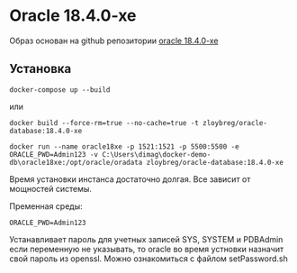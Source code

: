 # Oracle 18.4.0-xe  

Образ основан на github репозитории [oracle 18.4.0-xe](https://github.com/oracle/docker-images)

## Установка

    docker-compose up --build

или

    docker build --force-rm=true --no-cache=true -t zloybreg/oracle-database:18.4.0-xe

    docker run --name oracle18xe -p 1521:1521 -p 5500:5500 -e ORACLE_PWD=Admin123 -v C:\Users\dimag\docker-demo-db\oracle18xe:/opt/oracle/oradata zloybreg/oracle-database:18.4.0-xe

Время установки инстанса достаточно долгая. Все зависит от мощностей системы.  

Пременная среды:

    ORACLE_PWD=Admin123

Устанавливает пароль для учетных записей SYS, SYSTEM и PDBAdmin если переменную не указывать, то oracle во время устновки назначит свой пароль из openssl. Можно ознакомиться с файлом setPassword.sh
